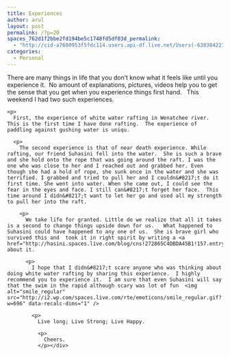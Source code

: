 ```yaml
---
title: Experiences
author: arul
layout: post
permalink: /?p=20
spaces_762d1f2bbe2fd194be5c1748fd5df03d_permalink:
  - "http://cid-a7680953f5fdc114.users.api-df.live.net/Users(-6383842215583694572)/Blogs('A7680953F5FDC114!113')/Entries('A7680953F5FDC114!495')?authkey=NzXxYOsM*PI%24"
categories:
  - Personal
---
```

<div id="msgcns!A7680953F5FDC114!495" class="bvMsg">
  <p>
    There are many things in life that you don&#8217;t know what it feels like until you experience it.  No amount of explanations, pictures, videos help you to get the sense that you get when you experience things first hand.   This weekend I had two such experiences. 
    
    <p>
      First, the experience of white water rafting in Wenatchee river.  This is the first time I have done rafting.  The experience of paddling against gushing water is uniqu. 
      
      <p>
        The second experience is that of near death experience. While rafting, our friend Suhasini fell into the water.  She is such a brave and she hold onto the rope that was going around the raft. I was the one who was close to her and I reached out and grabbed her. Even though she had a hold of rope, she sunk once in the water and she was terrified. I grabbed and tried to pull her and I couldn&#8217;t do it first time. She went into water. When she came out, I could see the fear in the eyes and face. I still can&#8217;t forget her face.  This time around I didn&#8217;t want to let her go and used all my strength to pull her into the raft.  
        
        <p>
          We take life for granted. Little do we realize that all it takes is a second to change things upside down for us.   What happened to Suhasini could have happened to any one of us.  She is brave girl who survived this and  took it in right spirit by writing a <a href="http://hasini.spaces.live.com/blog/cns!272865C4DBDA45B1!157.entry">blog</a> about it. 
          
          <p>
            I hope that I didn&#8217;t scare anyone who was thinking about doing white water rafting by sharing this experience.  I highly recommend you to experience it.  I am sure that even Suhasini will say that the swim in the rapid although scary was lot of fun  <img alt="smile_regular" src="http://i2.wp.com/spaces.live.com/rte/emoticons/smile_regular.gif?w=696" data-recalc-dims="1" /> 
            
            <p>
              Live long; Live Strong; Live Happy. 
              
              <p>
                Cheers.
              </p></div>